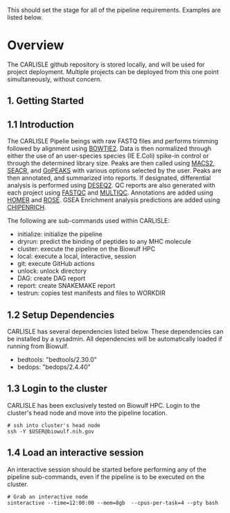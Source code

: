 This should set the stage for all of the pipeline requirements. Examples are listed below.

# Overview

The CARLISLE github repository is stored locally, and will be used for project deployment. Multiple projects can be deployed from this one point simultaneously, without concern.

## 1. Getting Started

## 1.1 Introduction

The CARLISLE Pipelie beings with raw FASTQ files and performs trimming followed by alignment using [BOWTIE2](https://bowtie-bio.sourceforge.net/bowtie2/index.shtml). Data is then normalized through either the use of an user-species species (IE E.Coli) spike-in control or through the determined library size. Peaks are then called using [MACS2](https://hbctraining.github.io/Intro-to-ChIPseq/lessons/05_peak_calling_macs.html), [SEACR](https://github.com/FredHutch/SEACR), and [GoPEAKS](https://genomebiology.biomedcentral.com/articles/10.1186/s13059-022-02707-w) with various options selected by the user. Peaks are then annotated, and summarized into reports. If designated, differential analysis is performed using [DESEQ2](https://bioconductor.org/packages/release/bioc/html/DESeq2.html). QC reports are also generated with each project using [FASTQC](https://www.bioinformatics.babraham.ac.uk/projects/fastqc/) and [MULTIQC](https://multiqc.info/). Annotations are added using [HOMER](http://homer.ucsd.edu/homer/ngs/annotation.html) and [ROSE](https://github.com/stjude/ROSE). GSEA Enrichment analysis predictions are added using [CHIPENRICH](https://bioconductor.org/packages/devel/bioc/vignettes/chipenrich/inst/doc/chipenrich-vignette.html).

The following are sub-commands used within CARLISLE:

-   initialize: initialize the pipeline
-   dryrun: predict the binding of peptides to any MHC molecule
-   cluster: execute the pipeline on the Biowulf HPC
-   local: execute a local, interactive, session
-   git: execute GitHub actions
-   unlock: unlock directory
-   DAG: create DAG report
-   report: create SNAKEMAKE report
-   testrun: copies test manifests and files to WORKDIR

## 1.2 Setup Dependencies

CARLISLE has several dependencies listed below. These dependencies can be installed by a sysadmin. All dependencies will be automatically loaded if running from Biowulf.

-   bedtools: "bedtools/2.30.0"
-   bedops: "bedops/2.4.40"

## 1.3 Login to the cluster

CARLISLE has been exclusively tested on Biowulf HPC. Login to the cluster's head node and move into the pipeline location.

```
# ssh into cluster's head node
ssh -Y $USER@biowulf.nih.gov
```

## 1.4 Load an interactive session

An interactive session should be started before performing any of the pipeline sub-commands, even if the pipeline is to be executed on the cluster.

```
# Grab an interactive node
sinteractive --time=12:00:00 --mem=8gb  --cpus-per-task=4 --pty bash
```
